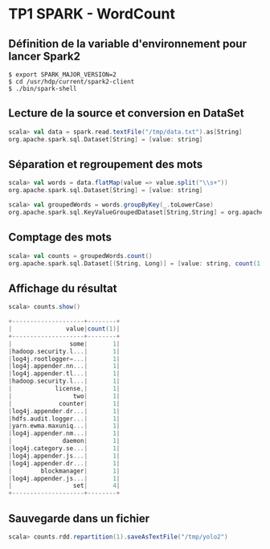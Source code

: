 # TP1 SPARK - WordCount


## Définition de la variable d'environnement pour lancer Spark2
```
$ export SPARK_MAJOR_VERSION=2
$ cd /usr/hdp/current/spark2-client
$ ./bin/spark-shell
```

## Lecture de la source et conversion en DataSet
```scala
scala> val data = spark.read.textFile("/tmp/data.txt").as[String]
org.apache.spark.sql.Dataset[String] = [value: string]
```

## Séparation et regroupement des mots
```scala
scala> val words = data.flatMap(value => value.split("\\s+"))
org.apache.spark.sql.Dataset[String] = [value: string]

scala> val groupedWords = words.groupByKey(_.toLowerCase)
org.apache.spark.sql.KeyValueGroupedDataset[String,String] = org.apache.spark.sql.KeyValueGroupedDataset@a175266
```

## Comptage des mots
```scala
scala> val counts = groupedWords.count()
org.apache.spark.sql.Dataset[(String, Long)] = [value: string, count(1): bigint]
```

## Affichage du résultat
```scala
scala> counts.show()

+--------------------+--------+
|               value|count(1)|
+--------------------+--------+
|                some|       1|
|hadoop.security.l...|       1|
|log4j.rootlogger=...|       1|
|log4j.appender.nn...|       1|
|log4j.appender.tl...|       1|
|hadoop.security.l...|       1|
|            license,|       1|
|                 two|       1|
|             counter|       1|
|log4j.appender.dr...|       1|
|hdfs.audit.logger...|       1|
|yarn.ewma.maxuniq...|       1|
|log4j.appender.nm...|       1|
|              daemon|       1|
|log4j.category.se...|       1|
|log4j.appender.js...|       1|
|log4j.appender.dr...|       1|
|        blockmanager|       1|
|log4j.appender.js...|       1|
|                 set|       4|
+--------------------+--------+
```

## Sauvegarde dans un fichier
```scala
scala> counts.rdd.repartition(1).saveAsTextFile("/tmp/yolo2")
```
